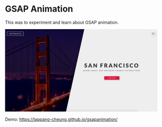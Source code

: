 # GSAP Animation

This was to experiment and learn about GSAP animation.

![image](https://github.com/lappang-cheung/gaspanimation/blob/master/images/screenshot.png)

Demo: https://lappang-cheung.github.io/gsapanimation/
